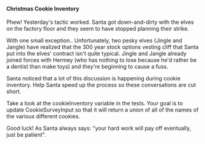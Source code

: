 #### Christmas Cookie Inventory
Phew! Yesterday's tactic worked. Santa got down-and-dirty with the elves on the factory floor and they seem to have stopped planning their strike.

With one small exception.. Unfortunately, two pesky elves (Jingle and Jangle) have realized that the 300 year stock options vesting cliff that Santa put into the elves' contract isn't quite typical. Jingle and Jangle already joined forces with Hermey (who has nothing to lose because he'd rather be a dentist than make toys) and they're beginning to cause a fuss.

Santa noticed that a lot of this discussion is happening during cookie inventory. Help Santa speed up the process so these conversations are cut short.

Take a look at the cookieInventory variable in the tests. Your goal is to update CookieSurveyInput so that it will return a union of all of the names of the various different cookies.

Good luck! As Santa always says: "your hard work will pay off eventually, just be patient".